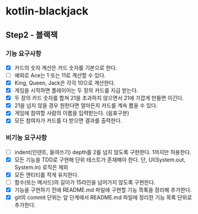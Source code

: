# kotlin-blackjack

## Step2 - 블랙잭

### 기능 요구사항
- [X] 카드의 숫자 계산은 카드 숫자를 기본으로 한다.
- [ ] 예외로 Ace는 1 또는 11로 계산할 수 있다.
- [X] King, Queen, Jack은 각각 10으로 계산한다.
- [X] 게임을 시작하면 플레이어는 두 장의 카드를 지급 받는다.
- [X] 두 장의 카드 숫자를 합쳐 21을 초과하지 않으면서 21에 가깝게 만들면 이긴다.
- [X] 21을 넘지 않을 경우 원한다면 얼마든지 카드를 계속 뽑을 수 있다.
- [X] 게임에 참여할 사람의 이름을 입력받는다. (쉼표구분)
- [X] 모든 참여자가 카드를 다 받으면 결과를 출력한다. 

### 비기능 요구사항
- [ ] indent(인덴트, 들여쓰기) depth를 2를 넘지 않도록 구현한다. 1까지만 허용한다.
- [X] 모든 기능을 TDD로 구현해 단위 테스트가 존재해야 한다. 단, UI(System.out, System.in) 로직은 제외
- [X] 모든 엔티티를 작게 유지한다.
- [ ] 함수(또는 메서드)의 길이가 15라인을 넘어가지 않도록 구현한다.
- [X] 기능을 구현하기 전에 README.md 파일에 구현할 기능 목록을 정리해 추가한다.
- [X] git의 commit 단위는 앞 단계에서 README.md 파일에 정리한 기능 목록 단위로 추가한다.
